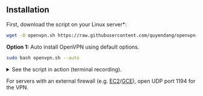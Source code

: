 ## Installation

First, download the script on your Linux server\*:

```bash
wget -O openvpn.sh https://raw.githubusercontent.com/quyendang/openvpn-install/master/openvpn-install.sh
```

**Option 1:** Auto install OpenVPN using default options.

```bash
sudo bash openvpn.sh --auto
```

<details>
<summary>
See the script in action (terminal recording).
</summary>

**Note:** This recording is for demo purposes only.

<p align="center"><img src="docs/images/demo1.svg"></p>
</details>

For servers with an external firewall (e.g. [EC2](https://docs.aws.amazon.com/AWSEC2/latest/UserGuide/ec2-security-groups.html)/[GCE](https://cloud.google.com/firewall/docs/firewalls)), open UDP port 1194 for the VPN.
